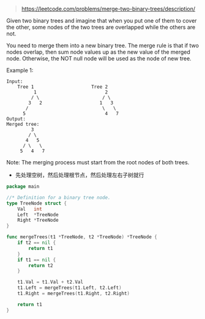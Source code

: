 > https://leetcode.com/problems/merge-two-binary-trees/description/

Given two binary trees and imagine that when you put one of them to cover the other, some nodes of the two trees are overlapped while the others are not.

You need to merge them into a new binary tree. The merge rule is that if two nodes overlap, then sum node values up as the new value of the merged node. Otherwise, the NOT null node will be used as the node of new tree.

Example 1:
```
Input: 
	Tree 1                     Tree 2                  
          1                         2                             
         / \                       / \                            
        3   2                     1   3                        
       /                           \   \                      
      5                             4   7                  
Output: 
Merged tree:
	     3
	    / \
	   4   5
	  / \   \ 
	 5   4   7
```

Note: The merging process must start from the root nodes of both trees.

- 先处理空树，然后处理根节点，然后处理左右子树就行

```go
package main

//* Definition for a binary tree node.
type TreeNode struct {
	Val   int
	Left  *TreeNode
	Right *TreeNode
}

func mergeTrees(t1 *TreeNode, t2 *TreeNode) *TreeNode {
	if t2 == nil {
		return t1
	}
	if t1 == nil {
		return t2
	}

	t1.Val = t1.Val + t2.Val
	t1.Left = mergeTrees(t1.Left, t2.Left)
	t1.Right = mergeTrees(t1.Right, t2.Right)

	return t1
}
```